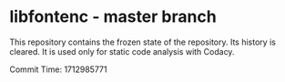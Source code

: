 # libfontenc - master branch

This repository contains the frozen state of the repository.
Its history is cleared. It is used only for static code
analysis with Codacy.

Commit Time: 1712985771